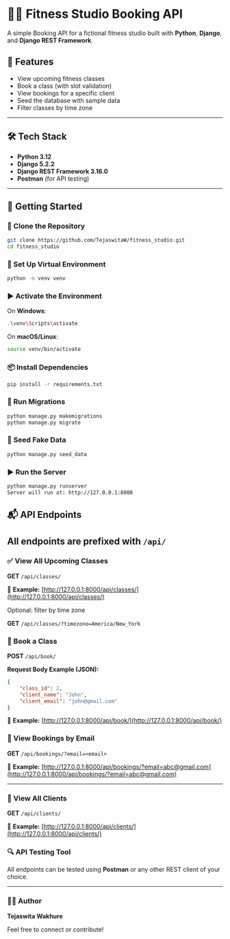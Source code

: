 # 🏋️‍♀️ Fitness Studio Booking API

A simple Booking API for a fictional fitness studio built with **Python**, **Django**, and **Django REST Framework**.

## 🚀 Features

- View upcoming fitness classes
- Book a class (with slot validation)
- View bookings for a specific client
- Seed the database with sample data
- Filter classes by time zone

---

## 🛠️ Tech Stack

- **Python 3.12**
- **Django 5.2.2**
- **Django REST Framework 3.16.0**
- **Postman** (for API testing)

---
## 📂 Getting Started

### 🔁 Clone the Repository

```bash
git clone https://github.com/TejaswitaW/fitness_studio.git
cd fitness_studio
```

### 🧱 Set Up Virtual Environment

```bash
python -m venv venv
```

### ▶️ Activate the Environment


On **Windows**:
```bash
.\venv\Scripts\activate
```

On **macOS/Linux**:
```bash
source venv/bin/activate
```

### 📦 Install Dependencies

```bash
pip install -r requirements.txt
```

### 🔄 Run Migrations

```bash
python manage.py makemigrations
python manage.py migrate
```

### 🌱 Seed Fake Data

```bash
python manage.py seed_data
```

### ▶️ Run the Server

```bash
python manage.py runserver
Server will run at: http://127.0.0.1:8000
```

## 📬 API Endpoints

All endpoints are prefixed with `/api/`
---
### ✅ View All Upcoming Classes

**GET** `/api/classes/`  

🔗 **Example:** [http://127.0.0.1:8000/api/classes/](http://127.0.0.1:8000/api/classes/)

Optional: filter by time zone 

**GET** `/api/classes/?timezone=America/New_York`

### 📝 Book a Class

**POST** `/api/book/`

**Request Body Example (JSON):**

```json
{
    "class_id": 2,
    "client_name": "John",
    "client_email": "john@gmail.com"
}
```
🔗 **Example:** [http://127.0.0.1:8000/api/book/](http://127.0.0.1:8000/api/book/)

### 📒 View Bookings by Email

**GET** `/api/bookings/?email=<email>`

🔗 **Example:** [http://127.0.0.1:8000/api/bookings/?email=abc@gmail.com](http://127.0.0.1:8000/api/bookings/?email=abc@gmail.com)

---

### 👥 View All Clients

**GET** `/api/clients/`

🔗 **Example:** [http://127.0.0.1:8000/api/clients/](http://127.0.0.1:8000/api/clients/)

### 🔍 API Testing Tool

All endpoints can be tested using **Postman** or any other REST client of your choice.

---

### 👩‍💻 Author

**Tejaswita Wakhure**  

Feel free to connect or contribute!
